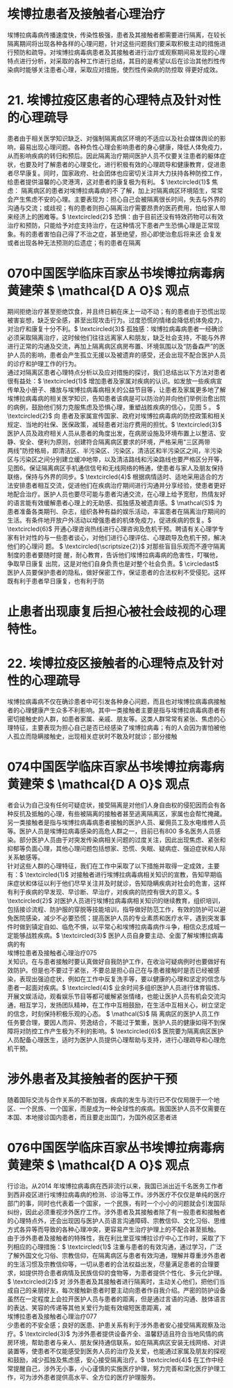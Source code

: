 # 埃博拉患者及接触者心理治疗  
埃博拉病毒病传播速度快，传染性极强，患者及其接触者都需要进行隔离，在较长隔离期间将出现各种各样的心理问题，针对这些问题我们要采取积极主动的措施进行预防和疏导。对埃博拉病毒病患者及其接触者进行治疗或观察期间易发现的心理特点进行分析，对采取的各种工作进行总结，其目的是希望以后在诊治其他烈性传染病时能够关注患者心理，采取应对措施，使烈性传染病的防控取 得更好成效。  
# 21. 埃博拉疫区患者的心理特点及针对性的心理疏导  
患者由于相关医学知识缺乏、对强制隔离病区环境的不适应以及社会媒体舆论的影响，最易出现心理问题。各种负性心理会影响患者的身心健康，降低人体免疫力，从而影响疾病的转归和预后。因此隔离治疗期间医护人员不仅要关注患者的躯体症状，也要及时了解患者的心理变化，进行积极有效的心理疏导和健康教育，促进患者尽早康复。同时，国家政府、社会团体也应密切关注并大力扶持各种防控工作，给患者提供温馨的心灵港湾，这对患者的康复极为有利。 $ \textcircled{1}$     焦虑： 隔离病区的患者对埃博拉病毒病的不 了解，加上对隔离病区环境陌生，常常会产生焦虑不安的心理。主要表现为：担心自己会被隔离很长时间，失去与外界的沟通与交流；或歧视；有的患者则担心隔离治疗需要昂贵的医药费用，怕给家人带来经济上的困难等。$ \textcircled{2}$    恐惧：由于目前还没有特效药物可以有效治疗和预防，只能给予对症支持治疗，在这种情况下患者产生恐惧心理是正常现象。有的患者害怕自己得了不治之症，甚至绝望，担心即使治愈后将来还 会复发或者出现各种无法预测的后遗症；有的患者在隔离  
# 070中国医学临床百家丛书埃博拉病毒病 黄建荣 $ \mathcal{D A O}$    观点  
期间拒绝治疗甚至拒绝饮食，并且终日躺在床上一动不动；有的患者由于恐慌出现被害妄想，缺乏安全感，甚至出现攻击行为。过度恐慌的情绪会降低机体免疫力，对治疗和康复十分不利。$ \textcircled{3}$    孤独感：埃博拉病毒病患者一经确诊必须采取隔离治疗，这时候他们往往远离家人和朋友，缺乏社会支持，不能与外界进行正常的沟通及交流，再加上隔离病区病房布置、环境氛围以及“防备森严”的医护人员的影响，患者会产生孤立无援以及被遗弃的感受，还会出现不配合医护人员的诊疗和护理工作的行为。  
通过对隔离区患者心理特点分析以及应对措施的探讨，我们总结出以下方法对患者很有益处：$ \textcircled{1}$    增加患者及家属对疾病的认识。如发放一些疾病宣传单及小册子、播放与埃博拉病毒病相关的公益节目等，让患者及家属更多地了解埃博拉病毒病的相关医学知识，告知患者该病是可以防治的并向他们举例治愈出院的病例，鼓励他们努力克服焦虑及恐惧心理，重塑战胜疾病的信心，见图 5 。 $ \textcircled{2}$     向 患者及家属宣传国家、政府对埃博拉病毒病的防控政策和相关规定、当地的社保、医保政策，减轻患者对治疗费用的担忧。$ \textcircled{3}$    医护人员及政府相关人员从患者的角度出发，在病房设施及环境布置上以整洁、安静、安全、便利为原则，创建符合隔离病区要求的环境，严格采用“三区两带  
两线”防控格局，即清洁区、半污染区、污染区，清洁区和半污染区之间，半污染区与污染区之间分别建立缓冲地带，以及清洁路线和污染路线也要严格区分开等，见图6。保证隔离病区手机通信信号和无线网络的畅通，使患者与家人及朋友保持联络，保持与外界的同步。$ \textcircled{4}$    根据病情适时、适地采用适合的方法安排患者相互交流，促进他们在疾病治疗期间进行沟通并分享经验，使患者更好地配合治疗。医护人员也要尽可能与患者沟通交流，在心理上给予宽慰，热情友好的语言能有效缓解患者心理上的无助感、孤独感及被遗弃感。$ \mathcal{S}$    为患者准备各类期刊、杂志，组织各种有益的娱乐活动，丰富患者在隔离治疗期间的生活。有条件地开放户外活动以增强患者的机体免疫力，促进疾病的恢复。$ \textcircled{6}$    开通心理咨询热线进行心理咨询及危机干预。聘请有关心理学专家有针对性的与一些患者谈心，对他们进行心理评估、心理疏导及危机干预，解决他们的心理问 题。 $ \textcircled{\scriptsize{2}}$     对那些盲目乐观而不遵守隔离制度的患者要随时提 醒，耐心教育，告诉他们埃博拉病毒病的危害性，叮嘱他，争取早日康复 出院，这是对他们自身负责也是对整个社会负责。$ \circledast$ 医护人员要保护患者的隐私，做好保密工作，保证患者的合法权利不受侵犯。这样既有利于患者早日康复，也有利于防  
# 止患者出现康复后担心被社会歧视的心理特性。  
# 22.  埃博拉疫区接触者的心理特点及针对 性的心理疏导  
埃博拉病毒病不仅在确诊患者中可引发各种身心问题，而且也对埃博拉病毒病接触者的心理健康产生众多不利影响。其中一类接触者主要是指与埃博拉病毒病患者有密切接触史的人群，如患者家属、亲戚、朋友等。这类人群常常有紧张、焦虑的心理特征，主要表现为担心自己是否已经感染了埃博拉病毒；有的人会因为害怕被他人孤立而隐瞒接触史，出现相关症状时不敢及时就诊；部分接触  
# 074中国医学临床百家丛书埃博拉病毒病 黄建荣 $ \mathcal{D A O}$    观点  
者会认为自己没有任何可疑症状，接受隔离是对他们人身自由权的侵犯因而会有各种反抗及抵触的心理，有些被隔离的接触者甚至逃离隔离区，家属也会帮忙掩藏。另一类接触者是指与埃博拉病毒病患者接触的医护人员、雇佣员工及水电维修人员等。医护人员是埃博拉病毒感染的高危人群之一，目前已有800 多名医务人员感染。部分医护人员由于对突发传染病相关问题的过度关注，因此出现焦虑、紧张和抑郁等负面心理，其他心理问题包括想家、恐慌、失眠、疑病症、强迫症状和人际关系敏感等。  
针对这些人群的心理特征，我们在工作中采取了以下措施并取得一定成效，主要有：$ \textcircled{1}$    对接触者进行埃博拉病毒病相关知识的宣教，告知早期临床症状和体征以利于他们尽早关注并及时就诊，告知隐瞒疾病对社会的危害，这样有利于疾病的早发现、早诊断、早治疗，对疾病的防控有很大的意义。$ \textcircled{2}$    对医护人员进行埃博拉病毒病相关知识的继续教育，组织培训，包括接诊流程、防护服的穿脱等技能培训，指导做好防范工作，有效的防护可以避免医院感染，减少不必要恐慌；提高医护人员的专业素质和医疗水平，遇到突发事件时做到镇定自如、临危不惧，以平常心和埃博拉病毒病作斗争，相信众志成城一定能够战胜疾病。$ \textcircled{3}$    医护人员自身要主动、全面了解埃博拉病毒病的有  
埃博拉患者及接触者心理治疗075  
关知识。在与患者接触时要认真做好自我防护工作，在收治可疑病例时也要做好有效防护。但是也不要过于紧张，不要总是担心自己在与患者接触时是否已经被感染，表现出强迫症状，例如在工作中反复洗手等，要以健康的心理和坚定的信念与患者一起面对疾病。$ \textcircled{4}$    业余时间多组织医护人员进行体育锻炼、开展文娱活动，观看娱乐节目等都可缓解紧张情绪，也能让医护人员有机会交流沟通，相互学习，发扬团队精神，在工作中互相鼓励，在生活中互相关心，树立坚定的信念，时刻保持积极乐观的心态。 $ \mathcal{S}$     隔 离病区的医护人员工作任务要合理，要因人而异、劳逸结合，不能过于繁重，医护人员的健康如得不到保障将对防控工作产生极为不利的影响。$ \textcircled{6}$    医院要为隔离病区医护人员配备心理医生，适时为医护人员提供心理帮助与支持，进行心理疏导和心理危机干预。  
#  涉外患者及其接触者的医护干预  
随着国际交流与合作关系的不断加强，疾病的发生与流行已不仅仅局限于一个地区、一个民族、一个国家，而是成为一种全球性的疾病。我国医护人员不仅需要在本国、本地接诊国内患者，而且要走出国门，为国外疫区患者进  
# 076中国医学临床百家丛书埃博拉病毒病 黄建荣 $ \mathcal{D A O}$    观点  
行诊治。从2014 年埃博拉病毒病在西非流行以来，我国已派出近千名医务工作者到西非疫区进行埃博拉病毒病的检测、诊治等工作。涉外医疗不仅仅是单纯的医疗部门的事，同时也代表着一个国家，一个民族，有时一个小小的问题就会引发国际纠纷，因此必须重视涉外医疗工作。涉外患者及其接触者除了有一般患者和接触者的心理特点外，还会出现因与医护人员语言沟通障碍、宗教信仰、文化习俗、思维方式各异等而导致的各种心理冲突，更容易产生治疗护理上的不配合甚至抵触。  
由于涉外患者及接触者的特殊性，我在利比里亚埃博拉诊疗中心工作时，采取了下列相应的心理措施：$ \textcircled{1}$    注重与患者的有效沟通，通过学习，广泛了解外国文化习俗、宗教信仰，在隔离病区与患者有效沟通，理解并尊重涉外患者的生活习惯及宗教信仰等，一切从患者的合法权益出发，尽量满足患者的合理要求，如提供符合患者病情及民族信仰的食物等，为患者提供个性化、多元化护理。 $ \textcircled{2}$     对 涉外患者及其接触者进行隔离时，主动关心他们，把他们当成自己的亲朋好友，每次接触新患者时要主动向患者作自我介绍。严密的防护设备虽然在一定程度上会拉开医护人员与患者的距离，但是通过言语的沟通、肢体语言的表达、笑容的传递等其他关爱行为能有效缩短医患距离，减  
埃博拉患者及接触者心理治疗077  
少患者的不安全感；良好的医患、护患关系有利于涉外患者安心接受隔离观察及治疗。$ \textcircled{3}$    为涉外患者提供设备齐全、温馨舒适且符合当地风情的病房环境，帮助患者与亲人、朋友保持通信联系，如在隔离病区安装无线网络、对讲装置等，使患者不仅能感受到医务人员的治疗及关爱，也能通过家属及朋友的探视和鼓励，减少孤独及焦虑感，安心接受隔离治疗。$ \textcircled{4}$    在工作中经常提醒自己，涉外无小事，小心谨慎的实施医疗护理，努力完善和深化医疗护理工作，可为涉外患者提供高水平、全方位的医疗护理服务。  
